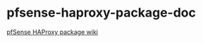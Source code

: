 # pfsense-haproxy-package-doc

[pfSense HAProxy package wiki](https://github.com/PiBa-NL/pfsense-haproxy-package-doc/wiki)
